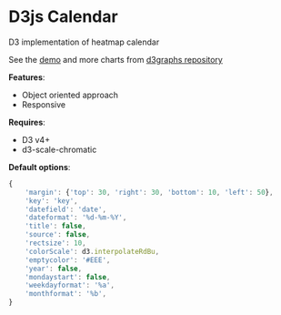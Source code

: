 # D3js Calendar

D3 implementation of heatmap calendar

See the [demo](http://bl.ocks.org/Saigesp/0b0995536ec3e691cec6725783870a70) and more charts from [d3graphs repository](https://github.com/Saigesp/d3graphs)

**Features**:
- Object oriented approach
- Responsive

**Requires**:
- D3 v4+
- d3-scale-chromatic

**Default options**:
```javascript
{
    'margin': {'top': 30, 'right': 30, 'bottom': 10, 'left': 50},
    'key': 'key',
    'datefield': 'date',
    'dateformat': '%d-%m-%Y',
    'title': false,
    'source': false,
    'rectsize': 10,
    'colorScale': d3.interpolateRdBu,
    'emptycolor': '#EEE',
    'year': false,
    'mondaystart': false,
    'weekdayformat': '%a',
    'monthformat': '%b',
}
```